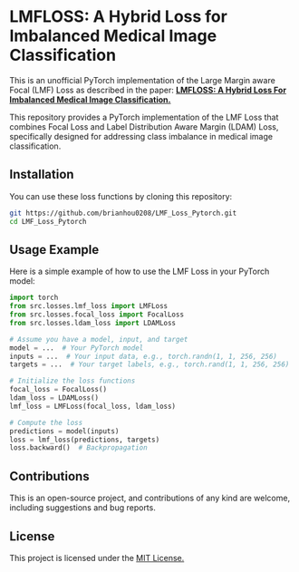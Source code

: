 # LMFLOSS: A Hybrid Loss for Imbalanced Medical Image Classification

This is an unofficial PyTorch implementation of the Large Margin aware Focal (LMF) Loss as described in the paper: [**LMFLOSS: A Hybrid Loss For Imbalanced Medical Image Classification.**](https://arxiv.org/abs/2212.12741)

This repository provides a PyTorch implementation of the LMF Loss that combines Focal Loss and Label Distribution Aware Margin (LDAM) Loss, specifically designed for addressing class imbalance in medical image classification.

## Installation
You can use these loss functions by cloning this repository:

```bash
git https://github.com/brianhou0208/LMF_Loss_Pytorch.git
cd LMF_Loss_Pytorch
```
## Usage Example
Here is a simple example of how to use the LMF Loss in your PyTorch model:

```python
import torch
from src.losses.lmf_loss import LMFLoss
from src.losses.focal_loss import FocalLoss
from src.losses.ldam_loss import LDAMLoss

# Assume you have a model, input, and target
model = ...  # Your PyTorch model
inputs = ...  # Your input data, e.g., torch.randn(1, 1, 256, 256)
targets = ...  # Your target labels, e.g., torch.rand(1, 1, 256, 256)

# Initialize the loss functions
focal_loss = FocalLoss()
ldam_loss = LDAMLoss()
lmf_loss = LMFLoss(focal_loss, ldam_loss)

# Compute the loss
predictions = model(inputs)
loss = lmf_loss(predictions, targets)
loss.backward()  # Backpropagation

```

## Contributions
This is an open-source project, and contributions of any kind are welcome, including suggestions and bug reports.

## License
This project is licensed under the [MIT License.](https://github.com/brianhou0208/LMF_Loss_Pytorch/blob/main/LICENSE)
